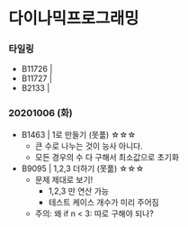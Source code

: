 # 다이나믹프로그래밍

### 타일링
- B11726 | 
- B11727 | 
- B2133 | 


### 20201006 (화)
- B1463 | 1로 만들기 (못풂) ☆☆☆
  - 큰 수로 나누는 것이 능사 아니다.
  - 모든 경우의 수 다 구해서 최소값으로 초기화
- B9095 | 1,2,3 더하기 (못풂) ☆☆☆
  - 문제 제대로 보기! 
      - 1,2,3 만 연산 가능
      - 테스트 케이스 개수가 미리 주어짐
  - 주의: 왜 if n < 3: 따로 구해야 되나?
